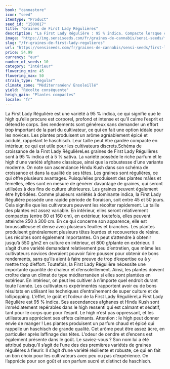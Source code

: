 ```yaml
---
book: "cannastore"
icon: "seed"
itemtype: "Product"
seed_id: "1500017"
title: "Graines de First Lady Régulières"
description: "La First Lady Régulière : 95 % indica. Compacte lorsque cultivée en intérieur ; idéale pour les novices. Parfum : épicé, herbacé, semblable au haschisch."
image: "https://img.sensiseeds.com/fr/graines-de-cannabis/sensi-seeds/first-lady-image.png"
slug: "/fr-graines-de-first-lady-regulieres"
url: "https://sensiseeds.com/fr/graines-de-cannabis/sensi-seeds/first-lady?a_aid=cannastore"
price: 54.99
currency: "eur"
number_of_seeds: 10
category: "Intérieur"
flowering_min: 45
flowering_max: 50
strain_type: "Regular"
climate_zone: "Méditerranéen/ Ensoleillé"
yield: "Récolte conséquente"
heigh_gain: "Plantes compactes"
locale: "fr"
---
```

La First Lady Régulière est une variété à 95 % indica, ce qui signifie que le high qu’elle procure est corporel, profond et intense et qu’il calme l’esprit et détend le corps. Ses rendements sont généreux sans demander un effort trop important de la part du cultivateur, ce qui en fait une option idéale pour les novices. Les plantes produisent un arôme agréablement épicé et acidulé, rappelant le haschisch. Leur taille peut être gardée compacte en intérieur, ce qui est utile pour les cultivateurs discrets.Schéma de croissance de la First Lady RégulièreLes graines de First Lady Régulières sont à 95 % indica et à 5 % sativa. La variété possède le riche parfum et le high d’une variété afghane classique, ainsi que la robustesse d’une variante moderne. On note son ascendance Hindu Kush dans son schéma de croissance et dans la qualité de ses têtes. Les graines sont régulières, ce qui offre plusieurs avantages. Puisqu’elles produisent des plantes mâles et femelles, elles sont en mesure de générer davantage de graines, qui seront utilisées à des fins de culture ultérieures. Les graines peuvent également être hybridées. Comme plusieurs variétés à dominante indica, la First Lady Régulière possède une rapide période de floraison, soit entre 45 et 50 jours. Cela signifie que les cultivateurs peuvent les récolter rapidement. La taille des plantes est assez variable. En intérieur, elles seront relativement compactes (entre 80 et 160 cm), en extérieur, toutefois, elles peuvent atteindre 250 à 300 cm. En ce qui concerne son apparence, elle est broussailleuse et dense avec plusieurs feuilles et branches. Les plantes produisent généralement plusieurs têtes lourdes et recouvertes de résine. Les récoltes sont également importantes. On peut s’attendre à obtenir jusqu’à 550 g/m2 en culture en intérieur, et 800 g/plante en extérieur. Il s’agit d’une variété demandant relativement peu d’entretien, que même les cultivateurs novices devraient pouvoir faire pousser pour obtenir de bons rendements, sans qu’ils aient à faire preuve de trop d’expertise ou à y mettre trop d’effort. Toutefois, la First Lady Régulière nécessite une importante quantité de chaleur et d’ensoleillement. Ainsi, les plantes doivent croître dans un climat de type méditerranéen si elles sont plantées en extérieur. En intérieur, on peut les cultiver à n’importe quel endroit durant toute l’année. Les cultivateurs expérimentés rapportent avoir eu de bons résultats en utilisant les techniques d’entraînement de super culture et de lollipopping. L’effet, le goût et l’odeur de la First Lady RégulièreLa First Lady Régulière est 95 % indica. Ses ascendances afghanes et Hindu Kush sont immédiatement repérables dans le high ressenti qui est calmant et sédatif, tant pour le corps que pour l’esprit. Le high n’est pas oppressant, et les utilisateurs apprécient ses effets calmants. Attention : le high peut donner envie de manger ! Les plantes produisent un parfum chaud et épicé qui rappelle un haschisch de grande qualité. Cet arôme peut être assez âcre, en particulier après laffinage des têtes. L’odeur de cendre et d’encens est également présente dans le goût. Le saviez-vous ? Son nom lui a été attribué puisqu’il s’agit de l’une des des premières variétés de graines régulières à fleurir. Il s’agit d’une variété résiliente et robuste, ce qui en fait un bon choix pour les cultivateurs avec peu ou pas d’expérience. On l’apprécie pour son goût et son parfum sucré et distinct de haschisch.
